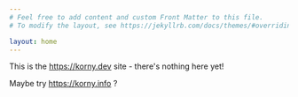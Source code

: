 ```yaml
---
# Feel free to add content and custom Front Matter to this file.
# To modify the layout, see https://jekyllrb.com/docs/themes/#overriding-theme-defaults

layout: home
---
```


This is the <https://korny.dev> site - there's nothing here yet!

Maybe try <https://korny.info> ?
